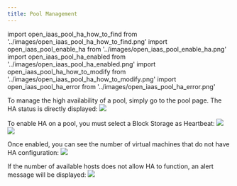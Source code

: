 ```yaml
---
title: Pool Management
---
```

import open_iaas_pool_ha_how_to_find from '../images/open_iaas_pool_ha_how_to_find.png'
import open_iaas_pool_enable_ha from '../images/open_iaas_pool_enable_ha.png'
import open_iaas_pool_ha_enabled from '../images/open_iaas_pool_ha_enabled.png'
import open_iaas_pool_ha_how_to_modify from '../images/open_iaas_pool_ha_how_to_modify.png'
import open_iaas_pool_ha_error from '../images/open_iaas_pool_ha_error.png'

To manage the high availability of a pool, simply go to the pool page. The HA status is directly displayed:
<img src={open_iaas_pool_ha_how_to_find} />

To enable HA on a pool, you must select a Block Storage as Heartbeat:
<img src={open_iaas_pool_ha_how_to_modify} />
<img src={open_iaas_pool_enable_ha} />

Once enabled, you can see the number of virtual machines that do not have HA configuration:
<img src={open_iaas_pool_ha_enabled} />

If the number of available hosts does not allow HA to function, an alert message will be displayed:
<img src={open_iaas_pool_ha_error} />
